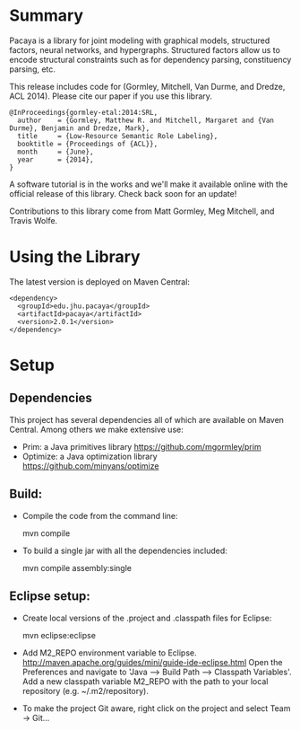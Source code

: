 # Summary

Pacaya is a library for joint modeling with graphical models,
structured factors, neural networks, and hypergraphs. Structured
factors allow us to encode structural constraints such as for
dependency parsing, constituency parsing, etc.

This release includes code for (Gormley, Mitchell, Van Durme, and Dredze, ACL 2014). 
Please cite our paper if you use this library.

```
@InProceedings{gormley-etal:2014:SRL,
  author    = {Gormley, Matthew R. and Mitchell, Margaret and {Van Durme}, Benjamin and Dredze, Mark},
  title     = {Low-Resource Semantic Role Labeling},
  booktitle = {Proceedings of {ACL}},
  month     = {June},
  year      = {2014},
}
```

A software tutorial is in the works and we'll make it available online with the official release of this library. 
Check back soon for an update!

Contributions to this library come from Matt Gormley, Meg Mitchell, and Travis Wolfe.

# Using the Library

The latest version is deployed on Maven Central:

    <dependency>
      <groupId>edu.jhu.pacaya</groupId>
      <artifactId>pacaya</artifactId>
      <version>2.0.1</version>
    </dependency>

# Setup

## Dependencies

This project has several dependencies all of which are available on Maven Central.
Among others we make extensive use:
* Prim: a Java primitives library
  https://github.com/mgormley/prim
* Optimize: a Java optimization library
  https://github.com/minyans/optimize

## Build:

* Compile the code from the command line:

    mvn compile

* To build a single jar with all the dependencies included:

    mvn compile assembly:single

## Eclipse setup:

* Create local versions of the .project and .classpath files for Eclipse:

    mvn eclipse:eclipse

* Add M2_REPO environment variable to
  Eclipse. http://maven.apache.org/guides/mini/guide-ide-eclipse.html
  Open the Preferences and navigate to 'Java --> Build Path -->
  Classpath Variables'. Add a new classpath variable M2_REPO with the
  path to your local repository (e.g. ~/.m2/repository).

* To make the project Git aware, right click on the project and select Team -> Git... 
